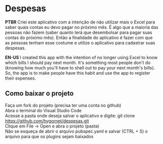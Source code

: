 # Despesas

**PTBR**
Criei este aplicativo com a intenção de não utilizar mais o Excel para saber quais contas eu devo pagar no próximo mês.
É algo que a maioria das pessoas não fazem (saber quanto terá que desembolsar para pagar suas contas do próximo mês). Então a finalidade do aplicativo é fazer com que as pessoas tenham esse costume e utilize o aplicativo para cadastrar suas despesas.

**EN-US**
I created this app with the intention of no longer using Excel to know which bills I should pay next month.
It's something most people don't do (knowing how much you'll have to shell out to pay your next month's bills). So, the app is to make people have this habit and use the app to register their expenses.

## Como baixar o projeto

Faça um fork do projeto (precisa ter uma conta no github)<br>
Abra o terminal do Visual Studio Code<br>
Acesse a pasta onde deseja salvar o aplicativo e digite: git clone https://github.com/hygornet/despesas.git<br>
Clique em File -> Open e abra o projeto (pasta)<br>
Não se esqueça de abrir o arquivo pubspec.yaml e salvar (CTRL + S) o arquivo para que os plugins sejam baixados<br>


